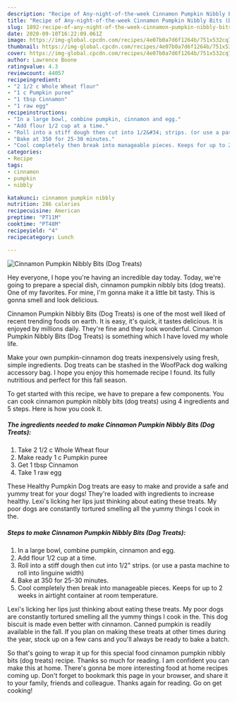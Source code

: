 ```yaml
---
description: "Recipe of Any-night-of-the-week Cinnamon Pumpkin Nibbly Bits (Dog Treats)"
title: "Recipe of Any-night-of-the-week Cinnamon Pumpkin Nibbly Bits (Dog Treats)"
slug: 1892-recipe-of-any-night-of-the-week-cinnamon-pumpkin-nibbly-bits-dog-treats
date: 2020-09-10T16:22:09.061Z
image: https://img-global.cpcdn.com/recipes/4e07b0a7d6f1264b/751x532cq70/cinnamon-pumpkin-nibbly-bits-dog-treats-recipe-main-photo.jpg
thumbnail: https://img-global.cpcdn.com/recipes/4e07b0a7d6f1264b/751x532cq70/cinnamon-pumpkin-nibbly-bits-dog-treats-recipe-main-photo.jpg
cover: https://img-global.cpcdn.com/recipes/4e07b0a7d6f1264b/751x532cq70/cinnamon-pumpkin-nibbly-bits-dog-treats-recipe-main-photo.jpg
author: Lawrence Boone
ratingvalue: 4.3
reviewcount: 44057
recipeingredient:
- "2 1/2 c Whole Wheat flour"
- "1 c Pumpkin puree"
- "1 tbsp Cinnamon"
- "1 raw egg"
recipeinstructions:
- "In a large bowl, combine pumpkin, cinnamon and egg."
- "Add flour 1/2 cup at a time."
- "Roll into a stiff dough then cut into 1/2&#34; strips. (or use a pasta machine to roll into linguine width)"
- "Bake at 350 for 25-30 minutes."
- "Cool completely then break into manageable pieces. Keeps for up to 2 weeks in airtight container at room temperature."
categories:
- Recipe
tags:
- cinnamon
- pumpkin
- nibbly

katakunci: cinnamon pumpkin nibbly 
nutrition: 286 calories
recipecuisine: American
preptime: "PT11M"
cooktime: "PT48M"
recipeyield: "4"
recipecategory: Lunch

---
```



![Cinnamon Pumpkin Nibbly Bits (Dog Treats)](https://img-global.cpcdn.com/recipes/4e07b0a7d6f1264b/751x532cq70/cinnamon-pumpkin-nibbly-bits-dog-treats-recipe-main-photo.jpg)

Hey everyone, I hope you're having an incredible day today. Today, we're going to prepare a special dish, cinnamon pumpkin nibbly bits (dog treats). One of my favorites. For mine, I'm gonna make it a little bit tasty. This is gonna smell and look delicious.

Cinnamon Pumpkin Nibbly Bits (Dog Treats) is one of the most well liked of recent trending foods on earth. It is easy, it's quick, it tastes delicious. It is enjoyed by millions daily. They're fine and they look wonderful. Cinnamon Pumpkin Nibbly Bits (Dog Treats) is something which I have loved my whole life.

Make your own pumpkin-cinnamon dog treats inexpensively using fresh, simple ingredients. Dog treats can be stashed in the WoofPack dog walking accessory bag. I hope you enjoy this homemade recipe I found. Its fully nutritious and perfect for this fall season.


To get started with this recipe, we have to prepare a few components. You can cook cinnamon pumpkin nibbly bits (dog treats) using 4 ingredients and 5 steps. Here is how you cook it.

<!--inarticleads1-->

##### The ingredients needed to make Cinnamon Pumpkin Nibbly Bits (Dog Treats):

1. Take 2 1/2 c Whole Wheat flour
1. Make ready 1 c Pumpkin puree
1. Get 1 tbsp Cinnamon
1. Take 1 raw egg


These Healthy Pumpkin Dog treats are easy to make and provide a safe and yummy treat for your dogs! They&#39;re loaded with ingredients to increase healthy. Lexi&#39;s licking her lips just thinking about eating these treats. My poor dogs are constantly tortured smelling all the yummy things I cook in the. 

<!--inarticleads2-->

##### Steps to make Cinnamon Pumpkin Nibbly Bits (Dog Treats):

1. In a large bowl, combine pumpkin, cinnamon and egg.
1. Add flour 1/2 cup at a time.
1. Roll into a stiff dough then cut into 1/2&#34; strips. (or use a pasta machine to roll into linguine width)
1. Bake at 350 for 25-30 minutes.
1. Cool completely then break into manageable pieces. Keeps for up to 2 weeks in airtight container at room temperature.


Lexi&#39;s licking her lips just thinking about eating these treats. My poor dogs are constantly tortured smelling all the yummy things I cook in the. This dog biscuit is made even better with cinnamon. Canned pumpkin is readily available in the fall. If you plan on making these treats at other times during the year, stock up on a few cans and you&#39;ll always be ready to bake a batch. 

So that's going to wrap it up for this special food cinnamon pumpkin nibbly bits (dog treats) recipe. Thanks so much for reading. I am confident you can make this at home. There's gonna be more interesting food at home recipes coming up. Don't forget to bookmark this page in your browser, and share it to your family, friends and colleague. Thanks again for reading. Go on get cooking!
